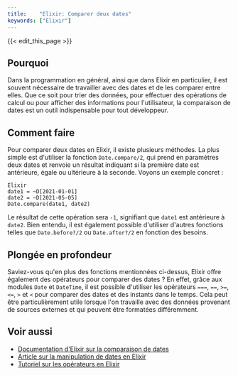 ```yaml
---
title:    "Elixir: Comparer deux dates"
keywords: ["Elixir"]
---
```


{{< edit_this_page >}}

## Pourquoi

Dans la programmation en général, ainsi que dans Elixir en particulier, il est souvent nécessaire de travailler avec des dates et de les comparer entre elles. Que ce soit pour trier des données, pour effectuer des opérations de calcul ou pour afficher des informations pour l'utilisateur, la comparaison de dates est un outil indispensable pour tout développeur.

## Comment faire

Pour comparer deux dates en Elixir, il existe plusieurs méthodes. La plus simple est d'utiliser la fonction `Date.compare/2`, qui prend en paramètres deux dates et renvoie un résultat indiquant si la première date est antérieure, égale ou ultérieure à la seconde. Voyons un exemple concret :

```
Elixir
date1 = ~D[2021-01-01]
date2 = ~D[2021-05-05]
Date.compare(date1, date2)
```

Le résultat de cette opération sera `-1`, signifiant que `date1` est antérieure à `date2`. Bien entendu, il est également possible d'utiliser d'autres fonctions telles que `Date.before?/2` ou `Date.after?/2` en fonction des besoins.

## Plongée en profondeur

Saviez-vous qu'en plus des fonctions mentionnées ci-dessus, Elixir offre également des opérateurs pour comparer des dates ? En effet, grâce aux modules `Date` et `DateTime`, il est possible d'utiliser les opérateurs `===`, `==`, `>=`, `<=`, `>` et `<` pour comparer des dates et des instants dans le temps. Cela peut être particulièrement utile lorsque l'on travaille avec des données provenant de sources externes et qui peuvent être formatées différemment.

## Voir aussi

- [Documentation d'Elixir sur la comparaison de dates](https://hexdocs.pm/elixir/Date.html#compare/2)
- [Article sur la manipulation de dates en Elixir](https://www.pandala1990.com/posts/manipulating-dates-times-in-elixir/)
- [Tutoriel sur les opérateurs en Elixir](https://elixir-lang.org/getting-started/operators.html)